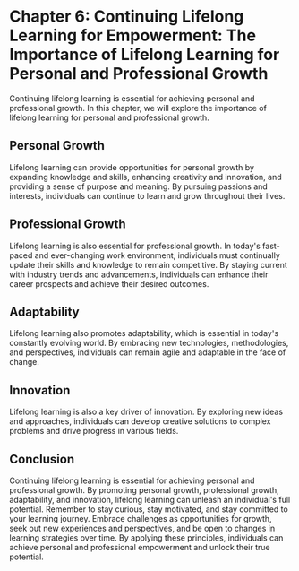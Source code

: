 Chapter 6: Continuing Lifelong Learning for Empowerment: The Importance of Lifelong Learning for Personal and Professional Growth
=================================================================================================================================

Continuing lifelong learning is essential for achieving personal and professional growth. In this chapter, we will explore the importance of lifelong learning for personal and professional growth.

Personal Growth
---------------

Lifelong learning can provide opportunities for personal growth by expanding knowledge and skills, enhancing creativity and innovation, and providing a sense of purpose and meaning. By pursuing passions and interests, individuals can continue to learn and grow throughout their lives.

Professional Growth
-------------------

Lifelong learning is also essential for professional growth. In today's fast-paced and ever-changing work environment, individuals must continually update their skills and knowledge to remain competitive. By staying current with industry trends and advancements, individuals can enhance their career prospects and achieve their desired outcomes.

Adaptability
------------

Lifelong learning also promotes adaptability, which is essential in today's constantly evolving world. By embracing new technologies, methodologies, and perspectives, individuals can remain agile and adaptable in the face of change.

Innovation
----------

Lifelong learning is also a key driver of innovation. By exploring new ideas and approaches, individuals can develop creative solutions to complex problems and drive progress in various fields.

Conclusion
----------

Continuing lifelong learning is essential for achieving personal and professional growth. By promoting personal growth, professional growth, adaptability, and innovation, lifelong learning can unleash an individual's full potential. Remember to stay curious, stay motivated, and stay committed to your learning journey. Embrace challenges as opportunities for growth, seek out new experiences and perspectives, and be open to changes in learning strategies over time. By applying these principles, individuals can achieve personal and professional empowerment and unlock their true potential.


